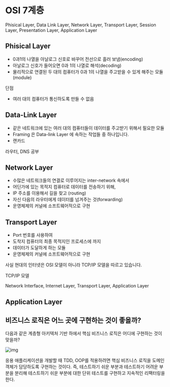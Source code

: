 # OSI 7계층

Phisical Layer, Data Link Layer, Network Layer, Transport Layer, Session Layer, Presentation Layer, Application Layer



## Phisical Layer

- 0과1의 나열을 아날로그 신호로 바꾸어 전선으로 흘러 보냄(encoding)
- 아날로그 신호가 들어오면 0과 1의 나열로 해석(decoding)
- 물리적으로 연결된 두 대의 컴퓨터가 0과 1의 나열을 주고받을 수 있게 해주는 모듈(module)



단점

- 여러 대의 컴퓨터가 통신하도록 만들 수 없음



## Data-Link Layer

- 같은 네트워크에 있는 여러 대의 컴퓨터들이 데이터를 주고받기 위해서 필요한 모듈
- Framing 은 Data-link Layer 에 속하는 작업들 중 하나입니다.
- 랜카드



라우터, DNS 공부



## Network Layer

- 수많은 네트워크들의 연결로 이루어지는 inter-network 속에서
- 어딘가에 있는 목적지 컴퓨터로 데이터를 전송하기 위해,
- IP 주소를 이용해서 길을 찾고 (routing)
- 자신 다음의 라우터에게 데이터를 넘겨주는 것(forwarding)
- 운영체제의 커널에 소프트웨어적으로 구현



## Transport Layer

- Port 번호를 사용하여
- 도착지 컴퓨터의 최종 목적지인 프로세스에 까지
- 데이터가 도달하게 하는 모듈
- 운영체제의 커널에 소프트웨어적으로 구현



사실 현대의 인터넷은 OSI 모델이 아니라 TCP/IP 모델을 따르고 있습니다.

TCP/IP 모델

Network Interface, Internet Layer, Transport Layer, Application Layer



## Application Layer







## 비즈니스 로직은 어느 곳에 구현하는 것이 좋을까?

다음과 같은 계층형 아키텍처 기반 하에서 핵심 비즈니스 로직은 어디에 구현하는 것이 맞을까?

![img](https://www.petrikainulainen.net/wp-content/uploads/spring-web-app-architecture.png)

응용 애플리케이션을 개발할 때 TDD, OOP를 적용하려면 핵심 비즈니스 로직을 도메인 객체가 담당하도록 구현하는 것이다.
즉, 테스트하기 쉬운 부분과 테스트하기 어려운 부분을 분리해 테스트하기 쉬운 부분에 대한 단위 테스트를 구현하고 지속적인 리팩터링을 한다.